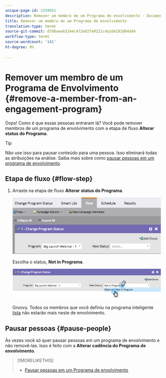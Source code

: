 ```yaml
---
unique-page-id: 2359951
description: Remover um membro de um Programa de envolvimento - Documentos do marketing - Documentação do produto
title: Remover um membro de um Programa de envolvimento
translation-type: tm+mt
source-git-commit: d7d6aee63144c472e02fe0221c4a164183d04dd4
workflow-type: tm+mt
source-wordcount: '141'
ht-degree: 0%

---
```



# Remover um membro de um Programa de Envolvimento {#remove-a-member-from-an-engagement-program}

Oops! Como é que essas pessoas entraram lá? Você pode remover membros de um programa de envolvimento com a etapa de fluxo **Alterar status do Programa**.

>[!TIP]
>
>Não use isso para pausar conteúdo para uma pessoa. Isso eliminará todas as atribuições na análise.  Saiba mais sobre como [pausar pessoas em um programa de envolvimento](pause-people-in-an-engagement-program.md).

## Etapa de fluxo {#flow-step}

1. Arraste na etapa de fluxo **Alterar status do Programa**.

   ![](assets/image2014-9-15-18-3a15-3a57.png)

   Escolha o status, **Not in Programa**.

   ![](assets/image2014-9-15-18-3a16-3a2.png)

   Groovy. Todos os membros que você definiu na programa inteligente [lista](../../../../product-docs/core-marketo-concepts/smart-lists-and-static-lists/creating-a-smart-list/create-a-smart-list.md) não estarão mais neste  de envolvimento.

## Pausar pessoas {#pause-people}

Às vezes você só quer pausar pessoas em um programa de envolvimento e não removê-las. Isso é feito com a **Alterar cadência do Programa de envolvimento**.

>[!MORELIKETHIS]
>
>* [Pausar pessoas em um Programa de envolvimento](pause-people-in-an-engagement-program.md)

